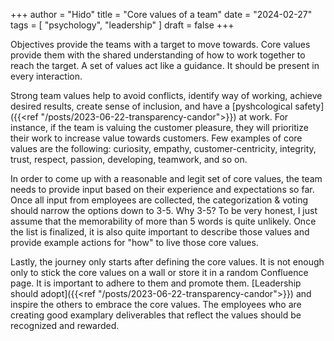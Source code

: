+++
author = "Hido"
title = "Core values of a team"
date = "2024-02-27"
tags = [
  "psychology",
  "leadership"
]
draft = false
+++


Objectives provide the teams with a target to move towards. Core values provide them with the shared understanding of how to work together to reach the target. A set of values act like a guidance. It should be present in every interaction.

Strong team values help to avoid conflicts, identify way of working, achieve desired results, create sense of inclusion, and have a [pyshcological safety]({{<ref "/posts/2023-06-22-transparency-candor">}}) at work.  For instance, if the team is valuing the customer pleasure, they will prioritize their work to increase value towards customers. Few examples of core values are the following: curiosity, empathy, customer-centricity, integrity, trust, respect, passion, developing, teamwork, and so on.

In order to come up with a reasonable and legit set of core values, the team needs to provide input based on their experience and expectations so far. Once all input from employees are collected, the categorization & voting should narrow the options down to 3-5. Why 3-5? To be very honest, I just assume that the memorability of more than 5 words is quite unlikely. Once the list is finalized, it is also quite important to describe those values and provide example actions for "how" to live those core values.

Lastly, the journey only starts after defining the core values. It is not enough only to stick the core values on a wall or store it in a random Confluence page. It is important to adhere to them and promote them. [Leadership should adopt]({{<ref "/posts/2023-06-22-transparency-candor">}}) and inspire the others to embrace the core values. The employees who are creating good examplary deliverables that reflect the values should be recognized and rewarded. 